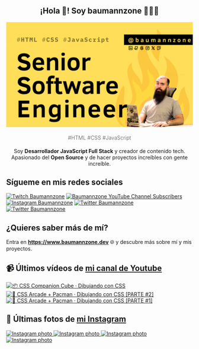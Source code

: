 <p align="center">
   <h2 align="center">¡Hola 👋! Soy baumannzone 👨🏻‍💻</h2>
   <img align="center" src="img/Senior Software Engineer.png" />
   <h4 align="center" style="font-weight: 300; color: #555;">#HTML #CSS #JavaScript</h4>
</p>

<p align="center" style="margin-bottom: 20px">Soy <strong>Desarrollador JavaScript Full Stack</strong> y creador de contenido tech.
<br/>
Apasionado del <strong>Open Source</strong> y de hacer proyectos increíbles con gente increíble.
</p>

## Sígueme en mis redes sociales

[![Twitch Baumannzone](https://img.shields.io/twitch/status/baumannzone?style=social)](https://twitch.tv/baumannzone)
[![Baumannzone YouTube Channel Subscribers](https://img.shields.io/youtube/channel/subscribers/UCTTj5ztXnGeDRPFVsBp7VMA?style=social)](https://youtube.com/rambitojs)
[![Instagram Baumannzone](https://img.shields.io/badge/Baumannzone--_.svg?label=Instagram&style=social&logo=instagram)](https://instagram.com/baumannzone)
[![Twitter Baumannzone](https://img.shields.io/twitter/follow/Baumannzone?label=Twitter&style=social)](https://twitter.com/baumannzone)
[![Twitter Baumannzone](https://img.shields.io/badge/LinkedIn-ffffff?logo=linkedin&logoColor=black)](https://www.linkedin.com/in/baumannzone/)


## ¿Quieres saber más de mí?

Entra en **https://www.baumannzone.dev** 🌐 y descubre más sobre mí y mis proyectos.

## 📹 Últimos vídeos de [mi canal de Youtube](https://youtube.com/rambitojs?sub_confirmation=1)


<a href='https://youtu.be/W6xwoSJahA0' target='_blank'>
  <img width='30%' src='https://img.youtube.com/vi/W6xwoSJahA0/mqdefault.jpg' alt='📦 CSS Companion Cube · Dibujando con CSS' />
</a>
<a href='https://youtu.be/9C3NXVXewH8' target='_blank'>
  <img width='30%' src='https://img.youtube.com/vi/9C3NXVXewH8/mqdefault.jpg' alt='👾 CSS Arcade + Pacman · Dibujando con CSS [PARTE #2]' />
</a>
<a href='https://youtu.be/2ahqLdgkSxA' target='_blank'>
  <img width='30%' src='https://img.youtube.com/vi/2ahqLdgkSxA/mqdefault.jpg' alt='👾 CSS Arcade + Pacman · Dibujando con CSS [PARTE #1]' />
</a>

## 📸 Últimas fotos de [mi Instagram](https://instagram.com/baumannzone)


<a href='https://instagram.com/p/C-N0gQrtqAd' target='_blank'>
  <img width='20%' src='https://instagram.fbkk3-5.fna.fbcdn.net/v/t51.29350-15/454032803_479706884669567_235948219933281414_n.jpg?stp=dst-jpg_e35_s1080x1080&_nc_ht=instagram.fbkk3-5.fna.fbcdn.net&_nc_cat=111&_nc_ohc=vrVMaSUF1fsQ7kNvgEXwSFn&edm=APU89FABAAAA&ccb=7-5&ig_cache_key=MzQyNjYyNTgwNjg1MzkwNjQ2MQ%3D%3D.2-ccb7-5&oh=00_AYBIyt-IWc9FCz53wvXBjhRphYry0y7XD9DwpMYfpzrEug&oe=66BE6D22&_nc_sid=bc0c2c' alt='Instagram photo' />
</a>
<a href='https://instagram.com/p/C-FXXVUgaiX' target='_blank'>
  <img width='20%' src='https://instagram.fbkk3-3.fna.fbcdn.net/v/t51.29350-15/453517020_1859633454533952_4229376517644984602_n.jpg?stp=dst-jpg_e35_s1080x1080&_nc_ht=instagram.fbkk3-3.fna.fbcdn.net&_nc_cat=100&_nc_ohc=vG8JYsnVu0UQ7kNvgFY8SkE&edm=APU89FABAAAA&ccb=7-5&ig_cache_key=MzQyNDI0NTg1MDE5NTQ3MDQ4Nw%3D%3D.2-ccb7-5&oh=00_AYBTuegryFpl83GH67RO4D-gRx9LZjokoFMbM_rIsV0uHQ&oe=66BE7E17&_nc_sid=bc0c2c' alt='Instagram photo' />
</a>
<a href='https://instagram.com/p/C-ATgBgoUOD' target='_blank'>
  <img width='20%' src='https://instagram.fbkk3-3.fna.fbcdn.net/v/t51.29350-15/453424592_520958600371188_662158075824920555_n.jpg?stp=dst-jpg_e15_fr_s1080x1080&_nc_ht=instagram.fbkk3-3.fna.fbcdn.net&_nc_cat=100&_nc_ohc=9VxZ6zqrg-sQ7kNvgEWr_VJ&edm=APU89FABAAAA&ccb=7-5&ig_cache_key=MzQyMjgyMTQ3MDAyODY2NTk0NA%3D%3D.2-ccb7-5&oh=00_AYBfXKJtXB5su4rSS69Lto4VtGZiWdhcggNFy5LB8NYcKQ&oe=66BE8EA8&_nc_sid=bc0c2c' alt='Instagram photo' />
</a>
<a href='https://instagram.com/p/C9cinoAN5wI' target='_blank'>
  <img width='20%' src='https://instagram.fbkk3-3.fna.fbcdn.net/v/t51.29350-15/451636278_1141115773822251_8324734461310065137_n.jpg?stp=dst-jpg_e35_s1080x1080&_nc_ht=instagram.fbkk3-3.fna.fbcdn.net&_nc_cat=103&_nc_ohc=R-R-yJ5GUSYQ7kNvgEI88CY&edm=APU89FABAAAA&ccb=7-5&ig_cache_key=MzQxMjc1NDg3NDIzNDI4MDk2OA%3D%3D.2-ccb7-5&oh=00_AYA1RcAvDSx5zKNloqNj9CbAoGm-qwl5AQRub06qnlO-1Q&oe=66BE7815&_nc_sid=bc0c2c' alt='Instagram photo' />
</a>
